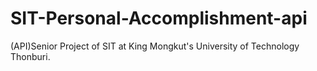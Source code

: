 # SIT-Personal-Accomplishment-api
(API)Senior Project of SIT at King Mongkut's University of Technology Thonburi.
